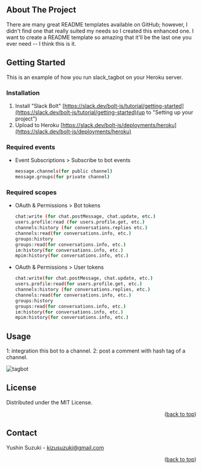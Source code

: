 <!-- ABOUT THE PROJECT -->
## About The Project

There are many great README templates available on GitHub; however, I didn't find one that really suited my needs so I created this enhanced one. I want to create a README template so amazing that it'll be the last one you ever need -- I think this is it.

<!-- GETTING STARTED -->
## Getting Started

This is an example of how you run slack_tagbot on your Heroku server.

### Installation

1. Install "Slack Bolt" [https://slack.dev/bolt-js/tutorial/getting-started](https://slack.dev/bolt-js/tutorial/getting-started)(up to "Setting up your project")
2. Upload to Heroku [https://slack.dev/bolt-js/deployments/heroku](https://slack.dev/bolt-js/deployments/heroku)


### Required events

* Event Subscriptions > Subscribe to bot events
  ```sh
  message.channels(for public channel)
  message.groups(for private channel)
  ```
  
### Required scopes
 
* OAuth & Permissions > Bot tokens
  ```sh
  chat:write (for chat.postMessage, chat.update, etc.)
  users.profile:read (for users.profile.get, etc.)
  channels:history (for conversations.replies etc.)
  channels:read(for conversations.info, etc.)
  groups:history
  groups:read(for conversations.info, etc.)
  im:history(for conversations.info, etc.)
  mpim:history(for conversations.info, etc.)
  ```
  
  
* OAuth & Permissions > User tokens
  ```sh
  chat:write(for chat.postMessage, chat.update, etc.)
  users.profile:read(for users.profile.get, etc.)
  channels:history (for conversations.replies, etc.)
  channels:read(for conversations.info, etc.)
  groups:history
  groups:read(for conversations.info, etc.)
  im:history(for conversations.info, etc.)
  mpim:history(for conversations.info, etc.)
  ``` 
  
## Usage

 1: integration this bot to a channel.
 2: post a comment with hash tag of a channel.

![tagbot](https://user-images.githubusercontent.com/62285965/169650961-40f96802-9693-4dcf-9b6c-0b66f7e075ae.png)


<!-- LICENSE -->
## License

Distributed under the MIT License.

<p align="right">(<a href="#top">back to top</a>)</p>



<!-- CONTACT -->
## Contact
Yushin Suzuki - kizusuzuki@gmail.com

<p align="right">(<a href="#top">back to top</a>)</p>
